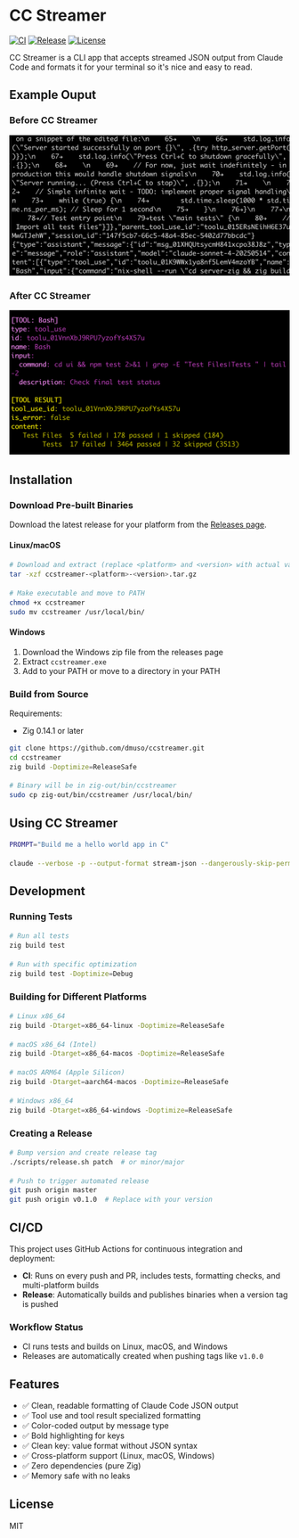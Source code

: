 # CC Streamer

[![CI](https://github.com/dmuso/ccstreamer/actions/workflows/ci.yml/badge.svg)](https://github.com/dmuso/ccstreamer/actions/workflows/ci.yml)
[![Release](https://github.com/dmuso/ccstreamer/actions/workflows/build-and-release.yml/badge.svg)](https://github.com/dmuso/ccstreamer/actions/workflows/build-and-release.yml)
[![License](https://img.shields.io/github/license/dmuso/ccstreamer)](LICENSE)

CC Streamer is a CLI app that accepts streamed JSON output from Claude Code and formats it for your terminal so it's nice and easy to read.

## Example Ouput

### Before CC Streamer

![Before CC Streamer](https://github.com/dmuso/ccstreamer/blob/master/docs/before-ccstreamer.png)

### After CC Streamer

![After CC Streamer](https://github.com/dmuso/ccstreamer/blob/master/docs/after-ccstreamer.png)

## Installation

### Download Pre-built Binaries

Download the latest release for your platform from the [Releases page](https://github.com/dmuso/ccstreamer/releases).

#### Linux/macOS
```bash
# Download and extract (replace <platform> and <version> with actual values)
tar -xzf ccstreamer-<platform>-<version>.tar.gz

# Make executable and move to PATH
chmod +x ccstreamer
sudo mv ccstreamer /usr/local/bin/
```

#### Windows
1. Download the Windows zip file from the releases page
2. Extract `ccstreamer.exe`
3. Add to your PATH or move to a directory in your PATH

### Build from Source

Requirements:
- Zig 0.14.1 or later

```bash
git clone https://github.com/dmuso/ccstreamer.git
cd ccstreamer
zig build -Doptimize=ReleaseSafe

# Binary will be in zig-out/bin/ccstreamer
sudo cp zig-out/bin/ccstreamer /usr/local/bin/
```

## Using CC Streamer

```bash
PROMPT="Build me a hello world app in C"

claude --verbose -p --output-format stream-json --dangerously-skip-permissions "$PROMPT" | ccstreamer
```


## Development

### Running Tests

```bash
# Run all tests
zig build test

# Run with specific optimization
zig build test -Doptimize=Debug
```

### Building for Different Platforms

```bash
# Linux x86_64
zig build -Dtarget=x86_64-linux -Doptimize=ReleaseSafe

# macOS x86_64 (Intel)
zig build -Dtarget=x86_64-macos -Doptimize=ReleaseSafe

# macOS ARM64 (Apple Silicon)
zig build -Dtarget=aarch64-macos -Doptimize=ReleaseSafe

# Windows x86_64
zig build -Dtarget=x86_64-windows -Doptimize=ReleaseSafe
```

### Creating a Release

```bash
# Bump version and create release tag
./scripts/release.sh patch  # or minor/major

# Push to trigger automated release
git push origin master
git push origin v0.1.0  # Replace with your version
```

## CI/CD

This project uses GitHub Actions for continuous integration and deployment:

- **CI**: Runs on every push and PR, includes tests, formatting checks, and multi-platform builds
- **Release**: Automatically builds and publishes binaries when a version tag is pushed

### Workflow Status

- CI runs tests and builds on Linux, macOS, and Windows
- Releases are automatically created when pushing tags like `v1.0.0`

## Features

- ✅ Clean, readable formatting of Claude Code JSON output
- ✅ Tool use and tool result specialized formatting
- ✅ Color-coded output by message type
- ✅ Bold highlighting for keys
- ✅ Clean key: value format without JSON syntax
- ✅ Cross-platform support (Linux, macOS, Windows)
- ✅ Zero dependencies (pure Zig)
- ✅ Memory safe with no leaks

## License

MIT

